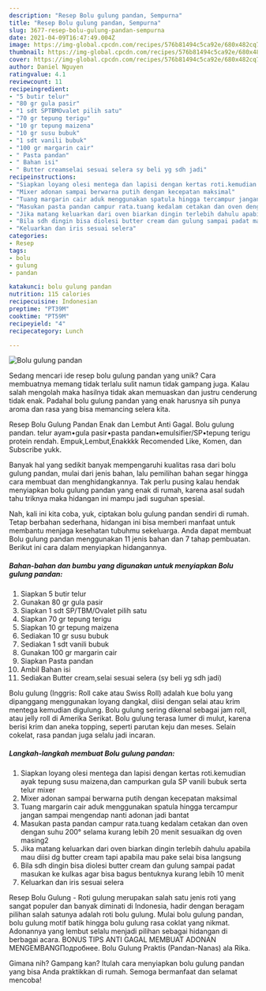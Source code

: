 ```yaml
---
description: "Resep Bolu gulung pandan, Sempurna"
title: "Resep Bolu gulung pandan, Sempurna"
slug: 3677-resep-bolu-gulung-pandan-sempurna
date: 2021-04-09T16:47:49.004Z
image: https://img-global.cpcdn.com/recipes/576b81494c5ca92e/680x482cq70/bolu-gulung-pandan-foto-resep-utama.jpg
thumbnail: https://img-global.cpcdn.com/recipes/576b81494c5ca92e/680x482cq70/bolu-gulung-pandan-foto-resep-utama.jpg
cover: https://img-global.cpcdn.com/recipes/576b81494c5ca92e/680x482cq70/bolu-gulung-pandan-foto-resep-utama.jpg
author: Daniel Nguyen
ratingvalue: 4.1
reviewcount: 11
recipeingredient:
- "5 butir telur"
- "80 gr gula pasir"
- "1 sdt SPTBMOvalet pilih satu"
- "70 gr tepung terigu"
- "10 gr tepung maizena"
- "10 gr susu bubuk"
- "1 sdt vanili bubuk"
- "100 gr margarin cair"
- " Pasta pandan"
- " Bahan isi"
- " Butter creamselai sesuai selera sy beli yg sdh jadi"
recipeinstructions:
- "Siapkan loyang olesi mentega dan lapisi dengan kertas roti.kemudian ayak tepung susu maizena,dan campurkan gula SP vanili bubuk serta telur mixer"
- "Mixer adonan sampai berwarna putih dengan kecepatan maksimal"
- "Tuang margarin cair aduk menggunakan spatula hingga tercampur jangan sampai mengendap nanti adonan jadi bantat"
- "Masukan pasta pandan campur rata.tuang kedalam cetakan dan oven dengan suhu 200° selama kurang lebih 20 menit sesuaikan dg oven masing2"
- "Jika matang keluarkan dari oven biarkan dingin terlebih dahulu apabila mau diisi dg butter cream tapi apabila mau pake selai bisa langsung"
- "Bila sdh dingin bisa diolesi butter cream dan gulung sampai padat masukan ke kulkas agar bisa bagus bentuknya kurang lebih 10 menit"
- "Keluarkan dan iris sesuai selera"
categories:
- Resep
tags:
- bolu
- gulung
- pandan

katakunci: bolu gulung pandan 
nutrition: 115 calories
recipecuisine: Indonesian
preptime: "PT39M"
cooktime: "PT59M"
recipeyield: "4"
recipecategory: Lunch

---
```



![Bolu gulung pandan](https://img-global.cpcdn.com/recipes/576b81494c5ca92e/680x482cq70/bolu-gulung-pandan-foto-resep-utama.jpg)

Sedang mencari ide resep bolu gulung pandan yang unik? Cara membuatnya memang tidak terlalu sulit namun tidak gampang juga. Kalau salah mengolah maka hasilnya tidak akan memuaskan dan justru cenderung tidak enak. Padahal bolu gulung pandan yang enak harusnya sih punya aroma dan rasa yang bisa memancing selera kita.

Resep Bolu Gulung Pandan Enak dan Lembut Anti Gagal. Bolu gulung pandan. telur ayam•gula pasir•pasta pandan•emulsifier/SP•tepung terigu protein rendah. Empuk,Lembut,Enakkkk Recomended Like, Komen, dan Subscribe yukk.

Banyak hal yang sedikit banyak mempengaruhi kualitas rasa dari bolu gulung pandan, mulai dari jenis bahan, lalu pemilihan bahan segar hingga cara membuat dan menghidangkannya. Tak perlu pusing kalau hendak menyiapkan bolu gulung pandan yang enak di rumah, karena asal sudah tahu triknya maka hidangan ini mampu jadi suguhan spesial.


Nah, kali ini kita coba, yuk, ciptakan bolu gulung pandan sendiri di rumah. Tetap berbahan sederhana, hidangan ini bisa memberi manfaat untuk membantu menjaga kesehatan tubuhmu sekeluarga. Anda dapat membuat Bolu gulung pandan menggunakan 11 jenis bahan dan 7 tahap pembuatan. Berikut ini cara dalam menyiapkan hidangannya.

<!--inarticleads1-->

##### Bahan-bahan dan bumbu yang digunakan untuk menyiapkan Bolu gulung pandan:

1. Siapkan 5 butir telur
1. Gunakan 80 gr gula pasir
1. Siapkan 1 sdt SP/TBM/Ovalet pilih satu
1. Siapkan 70 gr tepung terigu
1. Siapkan 10 gr tepung maizena
1. Sediakan 10 gr susu bubuk
1. Sediakan 1 sdt vanili bubuk
1. Gunakan 100 gr margarin cair
1. Siapkan  Pasta pandan
1. Ambil  Bahan isi
1. Sediakan  Butter cream,selai sesuai selera (sy beli yg sdh jadi)


Bolu gulung (Inggris: Roll cake atau Swiss Roll) adalah kue bolu yang dipanggang menggunakan loyang dangkal, diisi dengan selai atau krim mentega kemudian digulung. Bolu gulung sering dikenal sebagai jam roll, atau jelly roll di Amerika Serikat. Bolu gulung terasa lumer di mulut, karena berisi krim dan aneka topping, seperti parutan keju dan meses. Selain cokelat, rasa pandan juga selalu jadi incaran. 

<!--inarticleads2-->

##### Langkah-langkah membuat Bolu gulung pandan:

1. Siapkan loyang olesi mentega dan lapisi dengan kertas roti.kemudian ayak tepung susu maizena,dan campurkan gula SP vanili bubuk serta telur mixer
1. Mixer adonan sampai berwarna putih dengan kecepatan maksimal
1. Tuang margarin cair aduk menggunakan spatula hingga tercampur jangan sampai mengendap nanti adonan jadi bantat
1. Masukan pasta pandan campur rata.tuang kedalam cetakan dan oven dengan suhu 200° selama kurang lebih 20 menit sesuaikan dg oven masing2
1. Jika matang keluarkan dari oven biarkan dingin terlebih dahulu apabila mau diisi dg butter cream tapi apabila mau pake selai bisa langsung
1. Bila sdh dingin bisa diolesi butter cream dan gulung sampai padat masukan ke kulkas agar bisa bagus bentuknya kurang lebih 10 menit
1. Keluarkan dan iris sesuai selera


Resep Bolu Gulung - Roti gulung merupakan salah satu jenis roti yang sangat populer dan banyak diminati di Indonesia, hadir dengan beragam pilihan salah satunya adalah roti bolu gulung. Mulai bolu gulung pandan, bolu gulung motif batik hingga bolu gulung rasa coklat yang nikmat. Adonannya yang lembut selalu menjadi pilihan sebagai hidangan di berbagai acara. BONUS TIPS ANTI GAGAL MEMBUAT ADONAN MENGEMBANGПодробнее. Bolu Gulung Praktis (Pandan-Nanas) ala Rika. 

Gimana nih? Gampang kan? Itulah cara menyiapkan bolu gulung pandan yang bisa Anda praktikkan di rumah. Semoga bermanfaat dan selamat mencoba!
